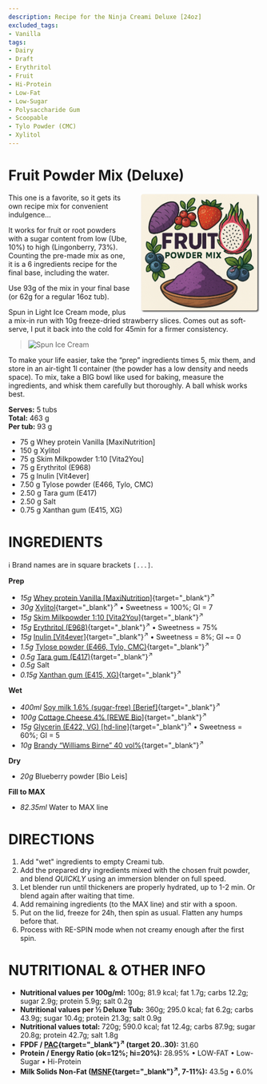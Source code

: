 ```yaml
---
description: Recipe for the Ninja Creami Deluxe [24oz]
excluded_tags:
- Vanilla
tags:
- Dairy
- Draft
- Erythritol
- Fruit
- Hi-Protein
- Low-Fat
- Low-Sugar
- Polysaccharide Gum
- Scoopable
- Tylo Powder (CMC)
- Xylitol
---
```

# Fruit Powder Mix (Deluxe)
<img style="float: right; margin-left: 1.5em;" width=240 alt="Logo" src="logo-fruit-powder.png" />

This one is a favorite, so it gets its own recipe mix for convenient indulgence…

It works for fruit or root powders with a sugar content from low (Ube, 10%) to high (Lingonberry, 73%).
Counting the pre-made mix as one, it is a 6 ingredients recipe for the final base, including the water.

Use 93g of the mix in your final base (or 62g for a regular 16oz tub).

Spun in Light Ice Cream mode, plus a mix-in run with 10g freeze-dried strawberry slices.
Comes out as soft-serve, I put it back into the cold for 45min for a firmer consistency.

> <img width=360 alt="Spun Ice Cream" src="Strawberry-FP-Mix_2024-11-21.jpg" class="zoomable" />

To make your life easier, take the “prep” ingredients times 5, mix them,
and store in an air-tight 1l container (the powder has a low density and needs space).
To mix, take a BIG bowl like used for baking, measure the ingredients,
and whisk them carefully but thoroughly. A ball whisk works best.

**Serves:** 5 tubs          
**Total:** 463 g          
**Per tub:** 93 g          

 * 75 g Whey protein Vanilla [MaxiNutrition]
 * 150 g Xylitol
 * 75 g Skim Milkpowder 1:10 [Vita2You]
 * 75 g Erythritol (E968)
 * 75 g Inulin [Vit4ever]
 * 7.50 g Tylose powder (E466, Tylo, CMC)
 * 2.50 g Tara gum (E417)
 * 2.50 g Salt
 * 0.75 g Xanthan gum (E415, XG)

# INGREDIENTS

ℹ️ Brand names are in square brackets `[...]`.

**Prep**

  - _15g_ [Whey protein Vanilla \[MaxiNutrition\]](/ice-creamery/info/ingredients/#whey-protein){target="_blank"}<sup>↗</sup>
  - _30g_ [Xylitol](/ice-creamery/info/ingredients/#xylitol-e967){target="_blank"}<sup>↗</sup> • Sweetness = 100%; GI = 7
  - _15g_ [Skim Milkpowder 1:10 \[Vita2You\]](/ice-creamery/info/ingredients/#skim-milk-powder-smp){target="_blank"}<sup>↗</sup>
  - _15g_ [Erythritol (E968)](/ice-creamery/info/ingredients/#erythritol-e968){target="_blank"}<sup>↗</sup> • Sweetness = 75%
  - _15g_ [Inulin \[Vit4ever\]](/ice-creamery/info/ingredients/#inulin){target="_blank"}<sup>↗</sup> • Sweetness = 8%; GI ~= 0
  - _1.5g_ [Tylose powder (E466, Tylo, CMC)](/ice-creamery/info/ingredients/#carboxymethyl-cellulose-cmc-e466){target="_blank"}<sup>↗</sup>
  - _0.5g_ [Tara gum (E417)](/ice-creamery/info/ingredients/#tara-gum-e417){target="_blank"}<sup>↗</sup>
  - _0.5g_ Salt
  - _0.15g_ [Xanthan gum (E415, XG)](/ice-creamery/info/ingredients/#xanthan-gum-xg-e415){target="_blank"}<sup>↗</sup>

**Wet**

  - _400ml_ [Soy milk 1.6% (sugar-free) \[Berief\]](/ice-creamery/info/ingredients/#soy-milk){target="_blank"}<sup>↗</sup>
  - _100g_ [Cottage Cheese 4% \[REWE Bio\]](/ice-creamery/info/ingredients/#cottage-cheese){target="_blank"}<sup>↗</sup>
  - _15g_ [Glycerin (E422, VG) \[hd-line\]](/ice-creamery/info/ingredients/#vegetable-glycerin-glycerol-vg-e422){target="_blank"}<sup>↗</sup> • Sweetness = 60%; GI = 5
  - _10g_ [Brandy “Williams Birne” 40 vol%](/ice-creamery/info/ingredients/#alcohol-ethanol){target="_blank"}<sup>↗</sup>

**Dry**

  - _20g_ Blueberry powder [Bio Leis]

**Fill to MAX**

  - _82.35ml_ Water to MAX line

# DIRECTIONS

 1. Add "wet" ingredients to empty Creami tub.
 1. Add the prepared dry ingredients mixed with the chosen fruit powder, and blend *QUICKLY* using an immersion blender on full speed.
 1. Let blender run until thickeners are properly hydrated, up to 1-2 min. Or blend again after waiting that time.
 1. Add remaining ingredients (to the MAX line) and stir with a spoon.
 1. Put on the lid, freeze for 24h, then spin as usual. Flatten any humps before that.
 1. Process with RE-SPIN mode when not creamy enough after the first spin.

# NUTRITIONAL & OTHER INFO
- **Nutritional values per 100g/ml:** 100g; 81.9 kcal; fat 1.7g; carbs 12.2g; sugar 2.9g; protein 5.9g; salt 0.2g
- **Nutritional values per ½ Deluxe Tub:** 360g; 295.0 kcal; fat 6.2g; carbs 43.9g; sugar 10.4g; protein 21.3g; salt 0.9g
- **Nutritional values total:** 720g; 590.0 kcal; fat 12.4g; carbs 87.9g; sugar 20.8g; protein 42.7g; salt 1.8g
- **FPDF / [PAC](/ice-creamery/info/glossary/#potere-anti-congelante-pac){target="_blank"}<sup>↗</sup> (target 20..30):** 31.60
- **Protein / Energy Ratio (ok=12%; hi=20%):** 28.95% • LOW-FAT • Low-Sugar • Hi-Protein
- **Milk Solids Non-Fat ([MSNF](/ice-creamery/info/glossary/#milk-solids-not-fat-msnf){target="_blank"}<sup>↗</sup>, 7-11%):** 43.5g • 6.0%
